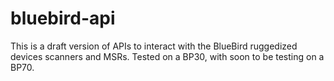 bluebird-api
============

This is a draft version of APIs to interact with the BlueBird ruggedized devices scanners and MSRs.  Tested on a  BP30, with soon to be testing on a BP70.
